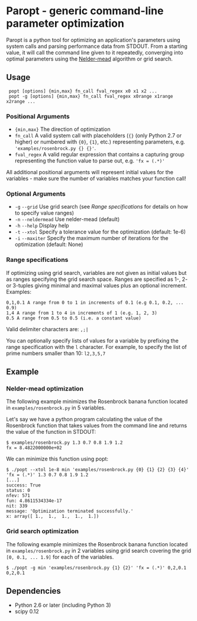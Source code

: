 # Paropt - generic command-line parameter optimization

Paropt is a python tool for optimizing an application's parameters using system calls and parsing performance data from STDOUT. From a starting value, it will call the command line given to it repeatedly, converging into optimal parameters using the [Nelder-mead](http://en.wikipedia.org/wiki/Nelder%E2%80%93Mead_method) algorithm or grid search.

## Usage

     popt [options] {min,max} fn_call fval_regex x0 x1 x2 ...
     popt -g [options] {min,max} fn_call fval_regex x0range x1range x2range ...

### Positional Arguments

  * `{min,max}` The direction of optimization
  * `fn_call` A valid system call with placeholders (`{}` (only Python 2.7 or higher) or numbered with `{0}`, `{1}`, etc.) representing parameters, e.g. `'examples/rosenbrock.py {} {}'`.
  * `fval_regex` A valid regular expression that contains a capturing group representing the function value to parse out, e.g. `'fx = (.*)'`

All additional positional arguments will represent initial values for the variables - make sure the number of variables matches your function call!

### Optional Arguments

  * `-g` `--grid` Use grid search (see *Range specifications* for details on how to specify value ranges)
  * `-n` `--neldermead` Use nelder-mead (default)
  * `-h` `--help` Display help
  * `-t` `--xtol` Specify a tolerance value for the optimization (default: 1e-6)
  * `-i` `--maxiter` Specify the maximum number of iterations for the optimization (default: None)

### Range specifications

If optimizing using grid search, variables are not given as initial values but as ranges specifying the grid search space. Ranges are specified as 1-, 2- or 3-tuples giving minimal and maximal values plus an optional increment. Examples:

	0,1,0.1	A range from 0 to 1 in increments of 0.1 (e.g 0.1, 0.2, ... 0.9)
	1,4	A range from 1 to 4 in increments of 1 (e.g. 1, 2, 3)
	0.5	A range from 0.5 to 0.5 (i.e. a constant value)

Valid delimiter characters are: `,;|`

You can optionally specify lists of values for a variable by prefixing the range specification with the `l` character. For example, to specify the list of prime numbers smaller than 10: `l2,3,5,7`

## Example

### Nelder-mead optimization

The following example minimizes the Rosenbrock banana function located in `examples/rosenbrock.py` in 5 variables.

Let's say we have a python program calculating the value of the Rosenbrock function that takes values from the command line and returns the value of the function in STDOUT:

    $ examples/rosenbrock.py 1.3 0.7 0.8 1.9 1.2
    fx = 8.4822000000e+02 

We can minimize this function using popt:

    $ ./popt --xtol 1e-8 min 'examples/rosenbrock.py {0} {1} {2} {3} {4}' 'fx = (.*)' 1.3 0.7 0.8 1.9 1.2
    [...]
    success: True
    status: 0
    nfev: 571
    fun: 4.8611534334e-17
    nit: 339
    message: 'Optimization terminated successfully.'
    x: array([ 1.,  1.,  1.,  1.,  1.])

### Grid search optimization

The following example minimizes the Rosenbrock banana function located in `examples/rosenbrock.py` in 2 variables using grid search covering the grid `[0, 0.1, ... 1.9]` for each of the variables.

	$ ./popt -g min 'examples/rosenbrock.py {1} {2}' 'fx = (.*)' 0,2,0.1 0,2,0.1

## Dependencies

* Python 2.6 or later (including Python 3)
* scipy 0.12
